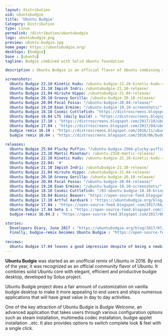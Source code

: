 ```yaml
---
layout: distribution
uid: ubuntubudgie
title: 'Ubuntu Budgie'
Category: Distribution
type: Linux
permalink: /distribution/ubuntubudgie
logo: ubuntubudgie.png
preview: ubuntu-budgie.jpg
home_page: https://ubuntubudgie.org/
desktops: [budgie]
base : [ubuntu]
tagline: Budgie combined with Solid Ubuntu foundation

description : Ubuntu Budgie is an official flavor of Ubuntu combining solid Ubuntu core with elegant, efficient and productive budgie desktop, developed by Solus project.

screenshots:
  Ubuntu Budgie 22.10 Kinetic Kudu: /ubuntu-budgie-22.10-kinetic-kudu-release/
  Ubuntu Budgie 21.10 Impish Indri: /ubuntubudgie-21.10-release/
  Ubuntu Budgie 21.04 Hirsute Hippo: /ubuntubudgie-21.04-release/
  Ubuntu Budgie 20.10 Groovy Gorilla: /ubuntu-budgie-20.10-release/
  Ubuntu Budgie 20.04 Focal Fossa: "/ubuntu-budgie-20.04-release/"
  Ubuntu Budgie 19.10 Eoan Ermine: "/ubuntu-budgie-19.10-screenshots/"
  Ubuntu Budgie 18.10 Cosmic Cuttlefish: "https://distroscreens.blogspot.com/2018/10/ubuntu-budgie-1810-cosmic-cuttlefish.html"
  Ubuntu Budgie 18.04 LTS (daily build) : "https://distroscreens.blogspot.com/2018/03/ubuntu-budgie-1804-bionic-beaver.html"
  Ubuntu Budgie 17.10 : "https://distroscreens.blogspot.com/2017/10/ubuntu-budgie-1710-artful-aardvark.html"
  Ubuntu Budgie 17.04 : "https://distroscreens.blogspot.com/2017/04/ubuntu-budgie-1704-zesty-zapus.html"
  budgie remix 16.10 : "https://distroscreens.blogspot.com/2016/11/ubuntu-budgie-remix-1610-screenshots.html"
  budgie remix 16.04 : "https://distroscreens.blogspot.com/2016/06/budgie-remix-1604-screenshots.html"

releases:
  Ubuntu Budgie 25.04 Plucky Puffin: "/ubuntu-budgie-2504-plucky-puffin-release/"
  Ubuntu Budgie 23.10 Mantic Minotaur: /ubuntu-2310-mantic-release/
  Ubuntu Budgie 22.10 Kinetic Kudu: /ubuntu-budgie-22.10-kinetic-kudu-release/
  Ubuntu Budgie 22.04: '#'
  Ubuntu Budgie 21.10 Impish Indri: /ubuntubudgie-21.10-release/
  Ubuntu Budgie 21.04 Hirsute Hippo: /ubuntubudgie-21.04-release/
  Ubuntu Budgie 20.10 Groovy Gorilla: /ubuntu-budgie-20.10-release/
  Ubuntu Budgie 20.04 Focal Fossa: "/ubuntu-budgie-20.04-release/"
  Ubuntu Budgie 19.10 Eoan Ermine: "/ubuntu-budgie-19.10-screenshots/"
  Ubuntu Budgie 18.10 Cosmic Cuttlefish: "/03-ubuntu-budgie-18.10-brings-early-glimpse-budgie-10.5/"
  Ubuntu Budgie 18.04 Bionic Beaver: "https://open-source-feed.blogspot.com/2018/04/ubuntu-budgie-1804-lts-released-with.html"
  Ubuntu Budgie 17.10 Artful Aardvark : "https://ubuntubudgie.org/blog/2017/10/19/17-10-ubuntu-budgie-released"
  Ubuntu Budgie 17.04 : "https://open-source-feed.blogspot.com/2017/04/ubuntu-budgie-1704-released-first.html"
  Ubuntu Budgie 17.04 beta 1 : "https://open-source-feed.blogspot.com/2017/02/ubuntu-budgie-1704-beta-1-is-ready-for.html"
  budgie-remix 16.04.3 : "https://open-source-feed.blogspot.com/2017/08/ubuntu-based-budgie-remix-16043-is.html"

stories:
  Developers Diary, June 2017 : "https://ubuntubudgie.org/blog/2017/07/01/developer-diary-june"
  Finally, budgie-remix becomes Ubuntu Budgie : "https://open-source-feed.blogspot.com/2016/11/finally-budgie-remix-becomes-ubuntu.html"
  
reviews:
  Ubuntu Budgie 17.04 leaves a good impression despite of being a newbie : "https://open-source-feed.blogspot.com/2017/06/ubuntu-budgie-1704-leaves-good.html"
---
```


**Ubuntu Budgie** was started as an unofficial remix of Ubuntu in 2016. By end of the year, it was recognized as an official community flavor of Ubuntu. It combines solid Ubuntu core with elegant, efficient and productive budgie desktop, developed by Solus project.

Ubuntu Budgie project does a fair amount of customization on vanilla budgie desktop to make it more appealing to end users and ships numerous applications that will have great value in day to day activities.

One of the key attraction of Ubuntu Budgie is *Budgie Welcome*, an advanced application that takes users through various configuration options such as steam installation, multimedia codec installation, budgie applet installation ..etc. It also provides options to switch complete look & feel with a single click.
